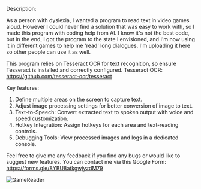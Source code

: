 Description:

As a person with dyslexia, I wanted a program to read text in video games aloud. However I could never find a solution that was easy to work with, so I made this program with coding help from AI. I know it's not the best code, but in the end, I got the program to the state I envisioned, and I'm now using it in different games to help me 'read' long dialogues. I'm uploading it here so other people can use it as well.

This program relies on Tesseract OCR for text recognition, so ensure Tesseract is installed and correctly configured.
Tesseract OCR: https://github.com/tesseract-ocr/tesseract

Key features:
1. Define multiple areas on the screen to capture text.
2. Adjust image processing settings for better conversion of image to text.
3. Text-to-Speech: Convert extracted text to spoken output with voice and speed customization.
4. Hotkey Integration: Assign hotkeys for each area and text-reading controls.
5. Debugging Tools: View processed images and logs in a dedicated console.

Feel free to give me any feedback if you find any bugs or would like to suggest new features.
You can contact me via this Google Form: https://forms.gle/8YBU8atkgwjyzdM79


![GameReader](https://github.com/user-attachments/assets/138a49e8-53e9-4eb5-9734-9e4755ebed30)
